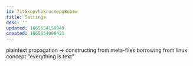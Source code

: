 ```yaml
---
id: 7it5xopvhbkrucmepg8obmw
title: Settings
desc: ''
updated: 1665654159949
created: 1665654099421
---
```

plaintext propagation
  -> constructing from meta-files
    borrowing from linux concept
    "everything is text"
